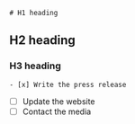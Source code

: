  	# H1 heading
## H2 heading
### H3 heading

 	- [x] Write the press release
- [ ] Update the website
- [ ] Contact the media 
